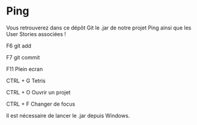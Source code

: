 # Ping

Vous retrouverez dans ce dépôt Git le .jar de notre projet Ping ainsi que les User Stories associées !

F6 git add

F7 git commit

F11 Plein ecran

CTRL + G Tetris

CTRL + O Ouvrir un projet

CTRL + F Changer de focus


Il est nécessaire de lancer le .jar depuis Windows.
